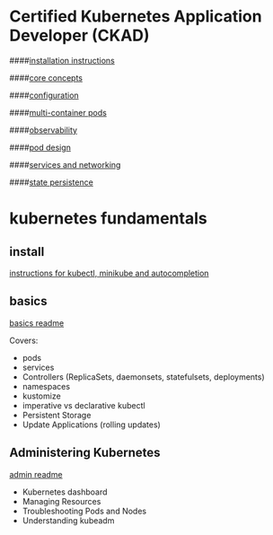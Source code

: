 # Certified Kubernetes Application Developer (CKAD)

####[installation instructions](https://github.com/paraker/kubernetes_2020/blob/master/ckad/install_cloud.md) 

####[core concepts](https://github.com/paraker/kubernetes_2020/blob/master/ckad/core_concepts.md)

####[configuration](https://github.com/paraker/kubernetes_2020/blob/master/ckad/configuration.md)

####[multi-container pods](https://github.com/paraker/kubernetes_2020/blob/master/ckad/multi_container_pods.md)

####[observability](https://github.com/paraker/kubernetes_2020/blob/master/ckad/observability.md)

####[pod design](https://github.com/paraker/kubernetes_2020/blob/master/ckad/pod_design.md)

####[services and networking](https://github.com/paraker/kubernetes_2020/blob/master/ckad/services_and_networking.md)

####[state persistence](https://github.com/paraker/kubernetes_2020/blob/master/ckad/state_persistence.md)

# kubernetes fundamentals
## install 
[instructions for kubectl, minikube and autocompletion](https://github.com/paraker/kubernetes_2020/blob/master/fundamentals/install_local.md)

## basics
[basics readme](https://github.com/paraker/kubernetes_2020/blob/master/fundamentals/basics.md)

Covers:
* pods
* services
* Controllers (ReplicaSets, daemonsets, statefulsets, deployments)
* namespaces
* kustomize
* imperative vs declarative kubectl
* Persistent Storage
* Update Applications (rolling updates)

## Administering Kubernetes
[admin readme](https://github.com/paraker/kubernetes_2020/blob/master/fundamentals/admin.md)
* Kubernetes dashboard
* Managing Resources
* Troubleshooting Pods and Nodes
* Understanding kubeadm